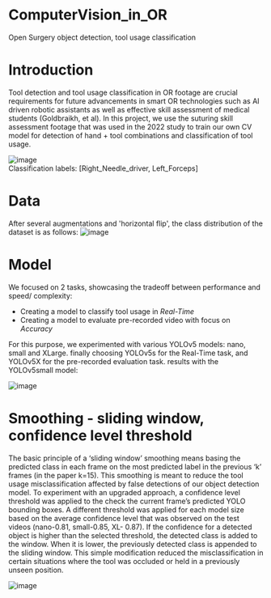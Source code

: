 # ComputerVision_in_OR
Open Surgery object detection, tool usage classification

# Introduction 
Tool detection and tool usage classification in OR footage are crucial requirements for future advancements in smart OR technologies such as AI driven robotic assistants as well as effective skill assessment of medical students (Goldbraikh, et al). In this project, we use the suturing skill assessment footage that was used in the 2022 study to train our own CV model for detection of hand + tool combinations and classification of tool usage.

![image](https://user-images.githubusercontent.com/65919086/209307681-56749bda-0356-4f66-9298-2353fe645db8.png)  
         Classification labels: [Right_Needle_driver, Left_Forceps]
         
# Data       
After several augmentations and 'horizontal flip', the class distribution of the dataset is as follows:
![image](https://user-images.githubusercontent.com/65919086/209871355-0f8f0ab5-cd4a-4dd2-b721-53352f359e65.png)

# Model 
We focused on 2 tasks, showcasing the tradeoff between performance and speed/ complexity: 
-	Creating a model to classify tool usage in *Real-Time*
-	Creating a model to evaluate pre-recorded video with focus on *Accuracy*  

For this purpose, we experimented with various YOLOv5 models: nano, small and XLarge. finally choosing YOLOv5s for the Real-Time task, and YOLOv5X for the pre-recorded evaluation task. results with the YOLOv5small model:

![image](https://user-images.githubusercontent.com/65919086/209871898-aeb83b87-81de-412f-adc0-c1b261f89426.png)

# Smoothing - sliding window, confidence level threshold
The basic principle of a ‘sliding window’ smoothing means basing the predicted class in each frame on the most predicted label in the previous ‘k’ frames (in the paper k=15). This smoothing is meant to reduce the tool usage misclassification affected by false detections of our object detection model. To experiment with an upgraded approach, a confidence level threshold was applied to the check the current frame’s predicted YOLO bounding boxes. A different threshold was applied for each model size based on the average confidence level that was observed on the test videos (nano-0.81, small-0.85, XL- 0.87). If the confidence for a detected object is higher than the selected threshold, the detected class is added to the window. When it is lower, the previously detected class is appended to the sliding window. This simple modification reduced the misclassification in certain situations where the tool was occluded or held in a previously unseen position.

![image](https://user-images.githubusercontent.com/65919086/209872280-2ef3e072-04be-41f1-963c-409ce66c91da.png)
